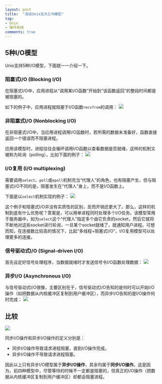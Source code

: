 ```yaml
---
layout: post
title:  "浅谈Unix五大I/O模型"
tag:
- Unix
- 操作系统
comments: true
---
```


## 5种I/O模型

Unix支持5种I/O模型，下面就一一介绍一下。

### 阻塞式I/O (Blocking I/O)

在阻塞式I/O中，应用进程从“调用某I/O函数”开始到“该函数返回”的整段时间都是被阻塞的。

如下的例子中，应用进程就阻塞于I/O函数`recvfrom`的调用：
![](https://controny.github.io/assets/images/posts/20180306173637.png)

### 非阻塞式I/O (Nonblocking I/O)

在非阻塞式I/O中，当应用进程调用I/O函数时，若所需的数据未准备好，函数直接返回一个错误而不阻塞进程。

应用该模型时，进程往往会循环调用I/O函数以查看数据是否就绪，这样的机制又被称为轮询（polling），比如下面的例子：
![](https://controny.github.io/assets/images/posts/20180306174424.png)

### I/O复用 (I/O multiplexing)

需要调用`select`、`poll`或`epoll`机制充当“代理人”的角色，也有阻塞产生，但与阻塞式I/O不同的是，阻塞发生在“代理人”身上，而不是I/O函数上。

下面是以`select`机制实现的例子：
![](https://controny.github.io/assets/images/posts/20180306190658.png)

这个例子和阻塞式I/O并没有实质性的区别，反而开销还更大了。那么，这样的机制到底有什么优势呢？答案是，可以用单进程同时处理多个I/O任务。该模型常用于服务器中，如为`select`这个“代理人”指定多个由它负责的socket，然后它就将不断地对这些socket进行轮询，一旦某个socket就绪了，就通知用户进程。可想而知，在连接数比较高的情况下，比起“多线程+阻塞式I/O”，I/O复用模型可以处理更多的连接。

### 信号驱动式I/O (Signal-driven I/O)

首先设定好信号处理程序，当数据就绪时才发送信号令I/O函数处理数据：
![](https://controny.github.io/assets/images/posts/20180306191132.png)

### 异步I/O (Asynchronous I/O)

与信号驱动式I/O很像，主要区别在于，信号驱动式I/O告知的是何时可以开始I/O操作（如把数据从内核缓冲区复制到用户缓冲区），而异步I/O告知的是I/O操作何时完成：
![](https://controny.github.io/assets/images/posts/20180306191629.png)

## 比较

![](https://controny.github.io/assets/images/posts/20180306191726.png)

同步I/O操作和异步I/O操作的定义分别是：

- 同步I/O操作导致请求进程阻塞，直到I/O操作完成。
- 异步I/O操作不导致请求进程阻塞。

因此以上只有异步I/O模型属于**异步I/O操作**，其余均属于**同步I/O操作**。这是因为，前四种模型中，尽管等待的时候不一定都是阻塞的，但真正的I/O操作（把数据从内核缓冲区复制到用户缓冲区）却都会阻塞进程。

